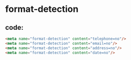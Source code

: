 # format-detection


## code:
```html
<meta name="format-detection" content="telephone=no"/>
<meta name="format-detection" content="email=no"/>
<meta name="format-detection" content="address=no"/>
<meta name="format-detection" content="date=no"/>
```